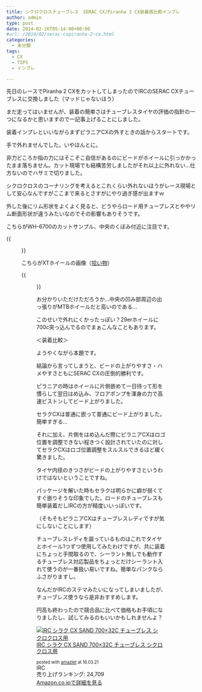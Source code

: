```yaml
---
title: シクロクロスチューブレス　SERAC CX/Piranha 2 CX装着感比較インプレ
author: admin
type: post
date: 2014-02-26T05:14:00+00:00
#url: /2014/02/serac-cxpiranha-2-cx.html
categories:
  - 未分類
tags:
  - CX
  - TIPS
  - インプレ

---
```

先日のレースでPiranha 2 CXをカットしてしまったのでIRCのSERAC CXチューブレスに交換しました（マッドじゃないほう）

まだ走ってはいませんが、装着の簡単さはチューブレスタイヤの評価の指針の一つになるかと思いますので一記事上げることにしました。

装着インプレといいながらまずピラニアCXの外すときの話からスタートです。

手で外れませんでした。いやほんとに。

非力どころか指の力にはそこそこ自信があるのにビードがホイールに引っかかったまま落ちません。カット現場でも結構苦労しましたがそれ以上に外れない…仕方ないのでハサミで切りました。

シクロクロスのコーナリングを考えるとこれくらい外れないほうがレース現場として安心なんですがここまで来るとさすがにやり過ぎ感が出ますｗ

外した後にリム形状をよくよく見ると、どうやらロード用チューブレスとややリム断面形状が違うみたいなのでその影響もありそうです。

こちらがWH-6700のカットサンプル、中央のくぼみ付近に注目です。

{{<figure src="./6700-5.jpg">}}

こちらがXTホイールの画像（<a href="http://blogs.yahoo.co.jp/guest_syu/10113189.html" target="_blank">拾い物</a>）

{{<figure src="./img_0.jpg">}}

お分かりいただけただろうか…中央の凹み部周辺の出っ張りがMTBホイールだと高いのである…

このせいで外れにくかったっぽい？29erホイールに700c突っ込んでるのでまぁこんなこともあります。

＜装着比較＞

ようやくながら本題です。

結論から言ってしまうと、ビードの上がりやすさ・ハメやすさともにSERAC CXの圧倒的勝利です。

ピラニアの時はホイールに片側嵌めて一日待って形を慣らして翌日はめ込み、フロアポンプを渾身の力で高速ピストンしてビード上がりました。

セラクCXは普通に嵌って普通にビード上がりました。簡単すぎる…

それに加え、片側をはめ込んだ際にピラニアCXはロゴ位置を調整できない程きつく設計されていたのに対してセラクCXはロゴ位置調整をスルスルできるほど緩く驚きました。

タイヤ内径のきつさがビードの上がりやすさというわけではないということですね。

パッケージを解いた時もセラクは明らかに癖が弱くてすぐ嵌りそうな印象でした。ロードのチューブレスも簡単装着だしIRCの方が精度いいっぽいです。

（そもそもピラニアCXはチューブレスレディですが気にしないことにします）

チューブレスレディを謳っているものはこれでタイヤとホイール1つずつ使用してみたわけですが、共に装着にちょっと手間取るので、シーラント無しでも動作するチューブレス対応製品をちょっとだけシーラント入れて使うのが一番扱い易いですね。簡単なパンクならふさがりますし。

なんだかIRCのステマみたいになってしまいましたが、チューブレス使うなら是非おすすめします。

円高も終わったので競合品に比べて価格もお手頃になりましたし、試してみるのもいいかもしれませんよ？

<div class="amazlet-box" style="margin-bottom:0px;">
  <div class="amazlet-image" style="float:left;margin:0px 12px 1px 0px;">
    <a href="http://www.amazon.co.jp/exec/obidos/ASIN/B00QHS8BQE/gensobunya-22/ref=nosim/" name="amazletlink" target="_blank"><img src="https://images-fe.ssl-images-amazon.com/images/I/41xEsNw4rxL._SL160_.jpg" alt="IRC シラク CX SAND 700×32C チューブレス シクロクロス用" style="border: none;" /></a>
  </div>

  <div class="amazlet-info" style="line-height:120%; margin-bottom: 10px">
    <div class="amazlet-name" style="margin-bottom:10px;line-height:120%">
<a href="http://www.amazon.co.jp/exec/obidos/ASIN/B00QHS8BQE/gensobunya-22/ref=nosim/" name="amazletlink" target="_blank">IRC シラク CX SAND 700×32C チューブレス シクロクロス用</a></p>

<div class="amazlet-powered-date" style="font-size:80%;margin-top:5px;line-height:120%">
  posted with <a href="http://www.amazlet.com/" title="amazlet" target="_blank">amazlet</a> at 16.03.21
</div>


<div class="amazlet-detail">
IRC <br />売り上げランキング: 24,709


<div class="amazlet-sub-info" style="float: left;">
<div class="amazlet-link" style="margin-top: 5px">
  <a href="http://www.amazon.co.jp/exec/obidos/ASIN/B00QHS8BQE/gensobunya-22/ref=nosim/" name="amazletlink" target="_blank">Amazon.co.jpで詳細を見る</a>
</div>

  </div>

  <div class="amazlet-footer" style="clear: left">
  </div>
</div>
